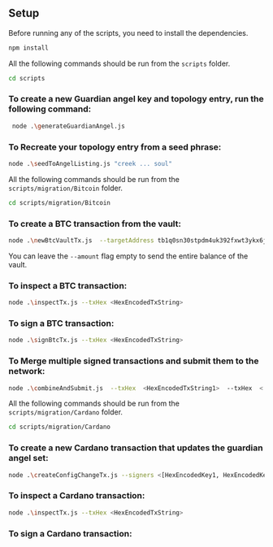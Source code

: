 ## Setup 
Before running any of the scripts, you need to install the dependencies. 
```bash
npm install
```

All the following commands should be run from the `scripts` folder.
```bash
cd scripts
```

### To create a new Guardian angel key and topology entry, run the following command: 
```bash
 node .\generateGuardianAngel.js
```

### To Recreate your topology entry from a seed phrase: 

```bash 
node .\seedToAngelListing.js "creek ... soul"
```

All the following commands should be run from the `scripts/migration/Bitcoin` folder.
```bash
cd scripts/migration/Bitcoin
```

### To create a BTC transaction from the vault: 

```bash
node .\newBtcVaultTx.js  --targetAddress tb1q0sn30stpdm4uk392fxwt3ykx6jedwq3207wq8v  --amount 0.01
```

You can leave the `--amount` flag empty to send the entire balance of the vault.

### To inspect a BTC transaction: 

```bash
node .\inspectTx.js --txHex <HexEncodedTxString>
```

### To sign a BTC transaction: 

```bash
node .\signBtcTx.js --txHex <HexEncodedTxString>
```

### To Merge multiple signed transactions and submit them to the network: 

```bash
node .\combineAndSubmit.js  --txHex  <HexEncodedTxString1>  --txHex  <|HexEncodedTxString2>  --txHex  <|HexEncodedTxString3> 
```

All the following commands should be run from the `scripts/migration/Cardano` folder.
```bash
cd scripts/migration/Cardano
```

### To create a new Cardano transaction that updates the guardian angel set:

```bash
node .\createConfigChangeTx.js --signers <[HexEncodedKey1, HexEncodedKey2, ...]> --newMembers  <[HexEncodedKey1, HexEncodedKey2, ...]> --newM  <Number> 
```

### To inspect a Cardano transaction:

```bash
node .\inspectTx.js --txHex <HexEncodedTxString>
```

### To sign a Cardano transaction:


